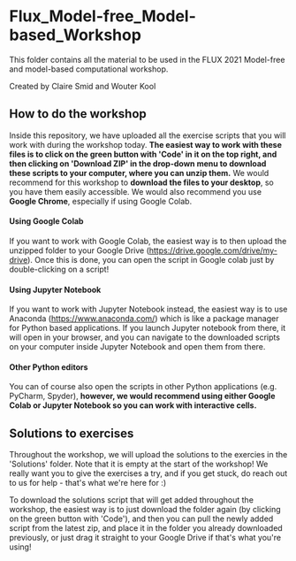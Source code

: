 # Flux_Model-free_Model-based_Workshop
This folder contains all the material to be used in the FLUX 2021 Model-free and model-based computational workshop.

Created by Claire Smid and Wouter Kool

## How to do the workshop
Inside this repository, we have uploaded all the exercise scripts that you will work with during the workshop today. **The easiest way to work with these files is to click on the green button with 'Code' in it on the top right, and then clicking on 'Download ZIP' in the drop-down menu to download these scripts to your computer, where you can unzip them.** We would recommend for this workshop to **download the files to your desktop**, so you have them easily accessible. We would also recommend you use **Google Chrome**, especially if using Google Colab.

#### Using Google Colab
If you want to work with Google Colab, the easiest way is to then upload the unzipped folder to your Google Drive (https://drive.google.com/drive/my-drive). Once this is done, you can open the script in Google colab just by double-clicking on a script! 

#### Using Jupyter Notebook
If you want to work with Jupyter Notebook instead, the easiest way is to use Anaconda (https://www.anaconda.com/) which is like a package manager for Python based applications. If you launch Jupyter notebook from there, it will open in your browser, and you can navigate to the downloaded scripts on your computer inside Jupyter Notebook and open them from there.

#### Other Python editors
You can of course also open the scripts in other Python applications (e.g. PyCharm, Spyder), **however, we would recommend using either Google Colab or Jupyter Notebook so you can work with interactive cells.**

## Solutions to exercises
Throughout the workshop, we will upload the solutions to the exercies in the 'Solutions' folder. Note that it is empty at the start of the workshop! We really want you to give the exercises a try, and if you get stuck, do reach out to us for help - that's what we're here for :)

To download the solutions script that will get added throughout the workshop, the easiest way is to just download the folder again (by clicking on the green button with 'Code'), and then you can pull the newly added script from the latest zip, and place it in the folder you already downloaded previously, or just drag it straight to your Google Drive if that's what you're using!
